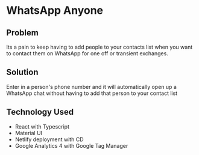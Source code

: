 # WhatsApp Anyone

## Problem

Its a pain to keep having to add people to your contacts list when you want to contact them on WhatsApp for one off or transient exchanges.

## Solution

Enter in a person's phone number and it will automatically open up a WhatsApp chat without having to add that person to your contact list

## Technology Used

- React with Typescript
- Material UI
- Netlify deployment with CD
- Google Analytics 4 with Google Tag Manager
